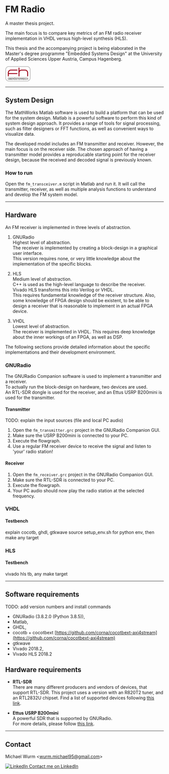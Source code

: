 # FM Radio

A master thesis project.

The main focus is to compare key metrics of an FM radio receiver implementation in VHDL versus high-level synthesis (HLS).

This thesis and the accompanying project is being elaborated in the Master's degree programme "Embedded Systems Design" at the University of Applied Sciences Upper Austria, Campus Hagenberg.

[![FH Hagenberg Logo][1]][2]

----

## System Design

The MathWorks Matlab software is used to build a platform that can be used for the system design.
Matlab is a powerful software to perform this kind of system design approach.
It provides a range of tools for signal processing, such as filter designers or FFT functions, as well as convenient ways to visualize data.

The developed model includes an FM transmitter and receiver.
However, the main focus is on the receiver side.
The chosen approach of having a transmitter model provides a reproducable starting point for the receiver design, because the received and decoded signal is previously known.

### How to run

Open the `fm_transceiver.m` script in Matlab and run it.
It will call the transmitter, receiver, as well as multiple analysis functions to understand and develop the FM system model.

----

## Hardware

An FM receiver is implemented in three levels of abstraction.

1. GNURadio \
    Highest level of abstraction. \
    The receiver is implemented by creating a block-design in a graphical user interface. \
    This version requires none, or very little knowledge about the implementation of the specific blocks.

2. HLS \
    Medium level of abstraction. \
    C++ is used as the high-level language to describe the receiver. \
    Vivado HLS transforms this into Verilog or VHDL. \
    This requires fundamental knowledge of the receiver structure. Also, some knowledge of FPGA design should be existent, to be able to design a receiver that is reasonable to implement in an actual FPGA device.

3. VHDL \
    Lowest level of abstraction. \
    The receiver is implemented in VHDL.
    This requires deep knowledge about the inner workings of an FPGA, as well as DSP.

The following sections provide detailed information about the specific implementations and their development environment.

### GNURadio

The GNURadio Companion software is used to implement a transmitter and a receiver. \
To actually run the block-design on hardware, two devices are used. \
An RTL-SDR dongle is used for the receiver, and an Ettus USRP B200mini is used for the transmitter.

#### Transmitter

TODO: explain the input sources (file and local PC audio)

1. Open the `fm_transmitter.grc` project in the GNURadio Companion GUI.
2. Make sure the USRP B200mini is connected to your PC.
3. Execute the flowgraph.
4. Use a regular FM receiver device to receive the signal and listen to 'your' radio station!

#### Receiver

1. Open the `fm_receiver.grc` project in the GNURadio Companion GUI.
2. Make sure the RTL-SDR is connected to your PC.
3. Execute the flowgraph.
4. Your PC audio should now play the radio station at the selected frequency.

### VHDL

#### Testbench

explain cocotb, ghdl, gtkwave
source setup_env.sh for python env, then make any target

### HLS

#### Testbench

vivado hls tb, any make target

----

## Software requirements

TODO: add version numbers and install commands

- GNURadio (3.8.2.0 (Python 3.8.5)),
- Matlab,
- GHDL,
- cocotb + cocotbext [https://github.com/corna/cocotbext-axi4stream](https://github.com/corna/cocotbext-axi4stream)
- gtkwave
- Vivado 2018.2,
- Vivado HLS 2018.2

## Hardware requirements

- **RTL-SDR** \
  There are many different producers and vendors of devices, that support RTL-SDR. This project uses a version with an R820T2 tuner, and an RTL2832U chipset. Find a list of supported devices following [this link](3).

- **Ettus USRP B200mini** \
  A powerful SDR that is supported by GNURadio.\
  For more details, please follow [this link](4).

----

## Contact

Michael Wurm <<wurm.michael95@gmail.com>>

[![LinkedIn](https://i.stack.imgur.com/gVE0j.png) Contact me on LinkedIn](https://www.linkedin.com/in/michael-wurm/)

[1]: doc/img/fhooe-logo-small.png
[2]: https://www.fh-ooe.at/en/hagenberg-campus/studiengaenge/master/embedded-systems-design/
[3]: https://www.rtl-sdr.com/buy-rtl-sdr-dvb-t-dongles/
[4]: https://www.ettus.com/all-products/usrp-b200mini/
